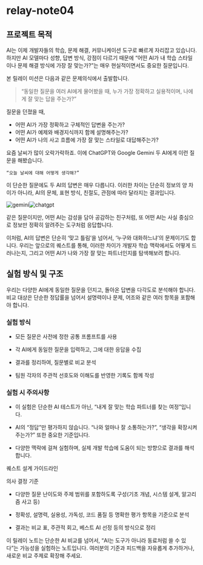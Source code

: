 # relay-note04

## 프로젝트 목적

AI는 이제 개발자들의 학습, 문제 해결, 커뮤니케이션 도구로 빠르게 자리잡고 있습니다. 하지만 AI 모델마다 성향, 답변 방식, 강점이 다르기 때문에 “어떤 AI가 내 학습 스타일이나 문제 해결 방식에 가장 잘 맞는가?”는 매우 현실적이면서도 중요한 질문입니다.

본 릴레이 미션은 다음과 같은 문제의식에서 출발합니다.

> “동일한 질문을 여러 AI에게 물어봤을 때, 누가 가장 정확하고 실용적이며, 나에게 잘 맞는 답을 주는가?”

질문을 던졌을 때,

- 어떤 AI가 가장 정확하고 구체적인 답변을 주는가?
- 어떤 AI가 예제와 배경지식까지 함께 설명해주는가?
- 어떤 AI가 나의 사고 흐름에 가장 잘 맞는 스타일로 대답해주는가?

요즘 날씨가 많이 오락가락하죠. 이에 ChatGPT와 Google Gemini 두 AI에게 이런 질문을 해봤습니다.

`“오늘 날씨에 대해 어떻게 생각해?”`

이 단순한 질문에도 두 AI의 답변은 매우 다릅니다. 이러한 차이는 단순히 정보의 양 차이가 아니라, AI의 문체, 표현 방식, 친절도, 관점에 따라 달라지는 결과입니다.

![gemini](https://lh7-rt.googleusercontent.com/docsz/AD_4nXdUyZZJNUTZRNkj585tpOnl6g4hwdQ9TqxGaZo4KA_2vTWpWLAEp38J8BsgF8TeAC6Z4VNcngqvTHNeC_MBSb5yVwiHcpqanEq8ogjtMRRd0wL-wMMvGY6Q49_Cs-yB5fEe932r?key=8Xl0Bwq3RclkB27ZCUUu1A)![chatgpt](https://lh7-rt.googleusercontent.com/docsz/AD_4nXcK5KuaygPTmT1d4ag3a6lLw86N9wky4NCCUe5LtAU2Jv9-Pg0Q84qG6QtuJyTymf3mDcu6RqiqtuEQBs64teY4GoIeW7cV0B8TKw_xKN4GwGqAO8n4xux3notvEODQ0fd8vUQd3A?key=8Xl0Bwq3RclkB27ZCUUu1A)

같은 질문이지만, 어떤 AI는 감성을 담아 공감하는 친구처럼, 또 어떤 AI는 사실 중심으로 정보만 정확히 알려주는 도구처럼 응답합니다.

이처럼, AI의 답변은 단순히 ‘맞고 틀림’을 넘어서, ‘누구와 대화하느냐’의 문제이기도 합니다. 우리는 앞으로의 퀘스트를 통해, 이러한 차이가 개발자 학습 맥락에서도 어떻게 드러나는지, 그리고 어떤 AI가 나와 가장 잘 맞는 파트너인지를 탐색해보려 합니다.

## 실험 방식 및 구조

우리는 다양한 AI에게 동일한 질문을 던지고, 돌아온 답변을 다각도로 분석해야 합니다. 비교 대상은 단순한 정답률을 넘어서 설명력이나 문제, 어조와 같은 여러 항목을 포함해야 합니다.

### 실험 방식

- 모든 질문은 사전에 정한 공통 프롬프트를 사용

- 각 AI에게 동일한 질문을 입력하고, 그에 대한 응답을 수집

- 결과를 정리하여, 질문별로 비교 분석

- 팀원 각자의 주관적 선호도와 이해도를 반영한 기록도 함께 작성

### 실험 시 주의사항

- 이 실험은 단순한 AI 테스트가 아닌, “내게 잘 맞는 학습 파트너를 찾는 여정”입니다.

- AI의 “정답”만 평가하지 않습니다. “나와 얼마나 잘 소통하는가?”, “생각을 확장시켜주는가?” 또한 중요한 기준입니다.

- 다양한 맥락에 걸쳐 실험하며, 실제 개발 학습에 도움이 되는 방향으로 결과를 해석합니다.

퀘스트 설계 가이드라인

의사 결정 기준

- 다양한 질문 난이도와 주제 범위를 포함하도록 구성(기초 개념, 시스템 설계, 알고리즘 사고 등)

- 정확성, 설명력, 실용성, 가독성, 코드 품질 등 명확한 평가 항목을 기준으로 분석

- 결과는 비교 표, 주관적 회고, 베스트 AI 선정 등의 방식으로 정리

이 릴레이 노트는 단순한 AI 비교를 넘어서, “AI는 도구가 아니라 동료처럼 쓸 수 있다”는 가능성을 실험하는 노트입니다. 여러분의 기준과 피드백을 자유롭게 추가하거나, 새로운 비교 주제로 확장해 주세요.
